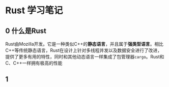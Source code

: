 # Rust 学习笔记

## 0 什么是Rust

Rust由Mozilla开发。它是一种类似C++的**静态语言**，并且属于**强类型语言**。相比C++等传统静态语言，Rust在设计上针对多线程并发以及数据安全进行了改进，提供了更多有用的特性，同时和其他动态语言一样集成了包管理器`cargo`。Rust和C、C++一样拥有极高的性能


## 1 